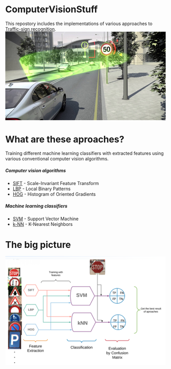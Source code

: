 
# ComputerVisionStuff

This repostory includes the implementations of various approaches to [Traffic-sign recognition](http://www.wiki-zero.org/index.php?q=aHR0cHM6Ly9lbi53aWtpcGVkaWEub3JnL3dpa2kvVHJhZmZpYy1zaWduX3JlY29nbml0aW9u). 
![alt text](https://raw.githubusercontent.com/ilkayDevran/CompVisionStuff/master/readme-images/traffic-sign-recognition.png)



# What are these aproaches?

Training different machine learning classifiers with extracted features using various conventional computer vision algorithms. 

 ##### Computer vision algorithms
 - [SIFT](https://docs.opencv.org/3.0-beta/doc/py_tutorials/py_feature2d/py_sift_intro/py_sift_intro.html) - Scale-Invariant Feature Transform
 - [LBP](https://www.pyimagesearch.com/2015/12/07/local-binary-patterns-with-python-opencv/) - Local Binary Patterns
 - [HOG](https://www.learnopencv.com/histogram-of-oriented-gradients/) - Histogram of Oriented Gradients
 
##### Machine learning classifiers 
- [SVM](https://www.analyticsvidhya.com/blog/2017/09/understaing-support-vector-machine-example-code/) - Support Vector Machine 
- [k-NN](https://medium.com/@adi.bronshtein/a-quick-introduction-to-k-nearest-neighbors-algorithm-62214cea29c7) - K-Nearest Neighbors



# The big picture

![alt text](https://raw.githubusercontent.com/ilkayDevran/CompVisionStuff/master/readme-images/approaches.png)

